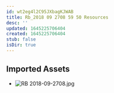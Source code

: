 ```yaml
---
id: wt2eg4l2C95JXbagKJWAB
title: Rb_2018 09 2708 59 50 Resources
desc: ''
updated: 1645225706404
created: 1645225706404
stub: false
isDir: true
---
```

## Imported Assets
- ![RB 2018-09-2708.jpg](/assets/rb-2018-09-2708.jpg)
